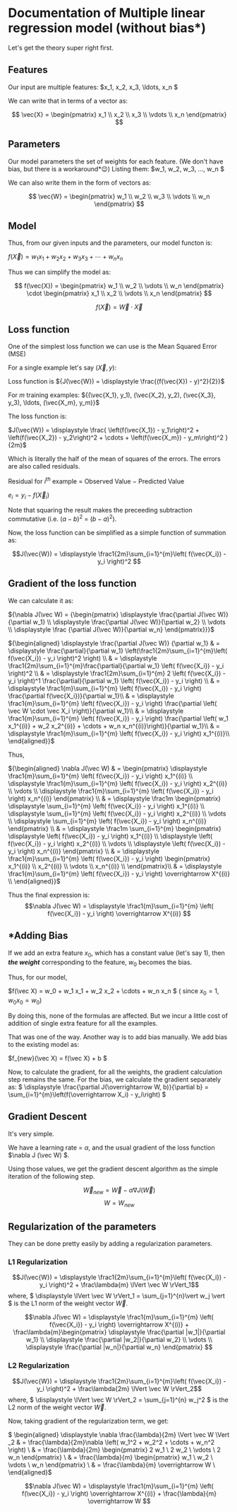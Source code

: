 
# Documentation of Multiple linear regression model (without bias*)

Let's get the theory super right first.

## Features

Our input are multiple features:
$x_1, x_2, x_3, \ldots, x_n $

We can write that in terms of a vector as:

$$ \vec{X} = \begin{pmatrix}
    x_1 \\ 
    x_2 \\ 
    x_3 \\ 
    \vdots \\ 
    x_n 
\end{pmatrix} $$

## Parameters

Our model parameters the set of weights for each feature. (We don't have bias, but there is a workaround*😉) Listing them: 
$w_1, w_2, w_3, ..., w_n $

We can also write them in the form of vectors as:

$$ \vec{W} = \begin{pmatrix} 
    w_1 \\ 
    w_2 \\ 
    w_3 \\ 
    \vdots 
    \\ w_n 
\end{pmatrix} $$

## Model

Thus, from our given inputs and the parameters, our model functon is:

${ f( \vec{X} ) = w_1 x_1 + w_2 x_2 + w_3 x_3 + \cdots + w_n x_n}$

Thus we can simplify the model as:

$$ f(\vec{X}) = \begin{pmatrix} 
    w_1 \\ 
    w_2 \\ 
    \vdots \\ 
    w_n 
\end{pmatrix} \cdot \begin{pmatrix} 
    x_1 \\ 
    x_2 \\ 
    \vdots \\ 
    x_n
\end{pmatrix} $$

$$ f(\vec X) = \vec W \cdot \vec X$$


## Loss function

One of the simplest loss function we can use is the Mean Squared Error (MSE)

For a single example let's say $(\vec{X}, y)$:

Loss function is 
${J(\vec{W}) = \displaystyle \frac{(f(\vec{X}) - y)^2}{2}}$

For $m$ training examples: 
${(\vec{X_1}, y_1), (\vec{X_2}, y_2), (\vec{X_3}, y_3), \ldots,  (\vec{X_m}, y_m)}$

The loss function is:

$J(\vec{W}) = \displaystyle \frac{
    \left(f(\vec{X_1}) - y_1\right)^2 + 
    \left(f(\vec{X_2}) - y_2\right)^2 + 
    \cdots + 
    \left(f(\vec{X_m}) - y_m\right)^2
}{2m}$

Which is literally the half of the mean of squares of the errors.
The errors are also called residuals.

Residual for $i^{th}$ example = Observed Value $-$ Predicted Value

$e_i = y_i - f(\vec{X}_i)$

Note that squaring the result makes the preceeding subtraction commutative (i.e. $(a-b)^2$ = $(b-a)^2$).

Now, the loss function can be simplified as a simple function of summation as:

$$J(\vec{W}) = \displaystyle \frac1{2m}\sum_{i=1}^{m}\left( f(\vec{X_i}) - y_i  \right)^2 $$


## Gradient of the loss function

We can calculate it as:

${\nabla J(\vec W) = 
{\begin{pmatrix} 
    \displaystyle \frac{\partial J(\vec W)}{\partial w_1} \\
    \displaystyle \frac{\partial J(\vec W)}{\partial w_2} \\
    \vdots \\ 
    \displaystyle \frac {\partial J(\vec W)}{\partial w_n}
\end{pmatrix}}}$

${\begin{aligned}
    \displaystyle \frac{\partial J(\vec W)} {\partial w_1} & =  \displaystyle \frac{\partial}{\partial w_1} \left(\frac1{2m}\sum_{i=1}^{m}\left( f(\vec{X_i}) - y_i  \right)^2 \right) \\
    & = \displaystyle \frac1{2m}\sum_{i=1}^{m}\frac{\partial}{\partial w_1}  \left( f(\vec{X_i}) - y_i  \right)^2  \\
    & = \displaystyle \frac1{2m}\sum_{i=1}^{m} 2 \left( f(\vec{X_i}) - y_i  \right)^1 \frac{\partial}{\partial w_1}  \left( f(\vec{X_i}) - y_i  \right)  \\
    & = \displaystyle \frac1{m}\sum_{i=1}^{m} \left( f(\vec{X_i}) - y_i  \right) \frac{\partial f(\vec{X_i})}{\partial w_1}\\
    & = \displaystyle \frac1{m}\sum_{i=1}^{m} \left( f(\vec{X_i}) - y_i  \right) \frac{\partial \left( \vec W \cdot \vec X_i \right)}{\partial w_1}\\
    & = \displaystyle \frac1{m}\sum_{i=1}^{m} \left( f(\vec{X_i}) - y_i  \right) \frac{\partial \left( w_1 x_1^{(i)} + w_2 x_2^{(i)} + \cdots + w_n x_n^{(i)}\right)}{\partial w_1}\\
    & = \displaystyle \frac1{m}\sum_{i=1}^{m} \left( f(\vec{X_i}) - y_i  \right) x_1^{(i)}\\
\end{aligned}}$

Thus,

${\begin{aligned}
\nabla J(\vec W) & = \begin{pmatrix} 
    \displaystyle \frac1{m}\sum_{i=1}^{m} \left( f(\vec{X_i}) - y_i  \right) x_1^{(i)} \\
    \displaystyle \frac1{m}\sum_{i=1}^{m} \left( f(\vec{X_i}) - y_i  \right) x_2^{(i)} \\
    \vdots \\
    \displaystyle \frac1{m}\sum_{i=1}^{m} \left( f(\vec{X_i}) - y_i  \right) x_n^{(i)}
\end{pmatrix} \\
& = \displaystyle \frac1m \begin{pmatrix} 
    \displaystyle \sum_{i=1}^{m} \left( f(\vec{X_i}) - y_i  \right) x_1^{(i)} \\
    \displaystyle \sum_{i=1}^{m} \left( f(\vec{X_i}) - y_i  \right) x_2^{(i)} \\
    \vdots \\
    \displaystyle \sum_{i=1}^{m} \left( f(\vec{X_i}) - y_i  \right) x_n^{(i)}
\end{pmatrix} \\
& = \displaystyle \frac1m \sum_{i=1}^{m} \begin{pmatrix} 
    \displaystyle \left( f(\vec{X_i}) - y_i  \right) x_1^{(i)} \\
    \displaystyle \left( f(\vec{X_i}) - y_i  \right) x_2^{(i)} \\
    \vdots \\
    \displaystyle \left( f(\vec{X_i}) - y_i  \right) x_n^{(i)}
\end{pmatrix} \\
& = \displaystyle \frac1{m}\sum_{i=1}^{m} \left( f(\vec{X_i}) - y_i  \right) \begin{pmatrix}
    x_1^{(i)} \\
    x_2^{(i)} \\
    \vdots \\
    x_n^{(i)} \\
\end{pmatrix}\\
& = \displaystyle \frac1{m}\sum_{i=1}^{m}  \left( f(\vec{X_i}) - y_i  \right) \overrightarrow X^{(i)}
 \\
\end{aligned}}$

Thus the final expression is:
$$\nabla J(\vec W) = \displaystyle \frac1{m}\sum_{i=1}^{m}  \left( f(\vec{X_i}) - y_i  \right) \overrightarrow X^{(i)}
$$


## *Adding Bias
If we add an extra feature $x_0$, which has a constant value (let's say $1$), then ***the weight*** corresponding to the feature, ${w_0}$ becomes the bias.

Thus, for our model,

$f(\vec X) = w_0 + w_1 x_1 + w_2 x_2 + \cdots + w_n x_n $ ( since $x_0 = 1, w_0 x_0 = w_0$)

By doing this, none of the formulas are affected. But we incur a little cost of addition of single extra feature for all the examples.

That was one of the way. Another way is to add bias manually.
We add bias to the existing model as:

$f_{new}(\vec X) = f(\vec X) + b $

Now, to calculate the gradient, for all the weights, the gradient calculation step remains the same. For the bias, we calculate the gradient separately as:
$ \displaystyle \frac{\partial J(\overrightarrow W, b)}{\partial b} = \sum_{i=1}^{m}\left(f(\overrightarrow X_i) - y_i\right) $

## Gradient Descent

It's very simple.

We have a learning rate = $\alpha$, and the usual gradient of the loss function $\nabla J (\vec W) $.

Using those values, we get the gradient descent algorithm as the simple iteration of the following step.

$$\vec W_{new} = \vec W - \alpha \nabla J (\vec W)$$
$$W = W_{new}$$

## Regularization of the parameters

They can be done pretty easily by adding a regularization parameters.

### L1 Regularization

$$J(\vec{W}) = \displaystyle \frac1{2m}\sum_{i=1}^{m}\left( f(\vec{X_i}) - y_i  \right)^2  + \frac\lambda{m} \lVert \vec W \rVert_1$$
where, $ \displaystyle \lVert \vec W \rVert_1 = \sum_{j=1}^{n}\vert w_j \vert $ is the L1 norm of the weight vector $\vec W$.

$$\nabla J(\vec W) = \displaystyle \frac1{m}\sum_{i=1}^{m}  \left( f(\vec{X_i}) - y_i  \right) \overrightarrow X^{(i)} + \frac\lambda{m}\begin{pmatrix} \displaystyle \frac{\partial |w_1|}{\partial w_1} \\ \displaystyle \frac{\partial |w_2|}{\partial w_2} \\ \vdots \\ \displaystyle \frac{\partial |w_n|}{\partial w_n} \end{pmatrix}
$$

### L2 Regularization

$$J(\vec{W}) = \displaystyle \frac1{2m}\sum_{i=1}^{m}\left( f(\vec{X_i}) - y_i  \right)^2  + \frac\lambda{2m} \lVert \vec W \rVert_2$$
where, $ \displaystyle \lVert \vec W \rVert_2 = \sum_{j=1}^{n} w_j^2 $ is the L2 norm of the weight vector $\vec W$.

Now, taking gradient of the regularization term, we get:

$ \begin{aligned}
    \displaystyle \nabla \frac{\lambda}{2m} \Vert \vec W \Vert _2 
    & = \frac{\lambda}{2m}\nabla \left( w_1^2 + w_2^2 + \cdots + w_n^2 \right) \\
    & = \frac{\lambda}{2m} \begin{pmatrix}
            2 w_1 \\ 2 w_2 \\ \vdots \\ 2 w_n
        \end{pmatrix} \\
    & = \frac{\lambda}{m} \begin{pmatrix}
            w_1 \\ w_2 \\ \vdots \\ w_n 
        \end{pmatrix} \\
    & = \frac{\lambda}{m} \overrightarrow W \\
\end{aligned}$

$$\nabla J(\vec W) = \displaystyle \frac1{m}\sum_{i=1}^{m}  \left( f(\vec{X_i}) - y_i  \right) \overrightarrow X^{(i)} + \frac{\lambda}{m} \overrightarrow W
$$
